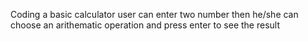 Coding a basic calculator
user can enter two number
then he/she can choose an arithematic operation and press enter to see the result
